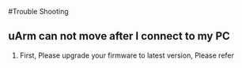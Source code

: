 #Trouble Shooting


## uArm can not move after I connect to my PC
1. First, Please upgrade your firmware to latest version, Please refer
